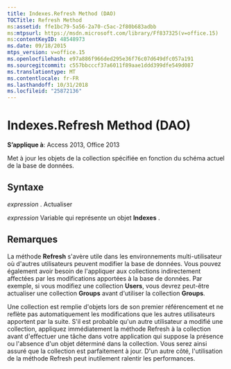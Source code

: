 ```yaml
---
title: Indexes.Refresh Method (DAO)
TOCTitle: Refresh Method
ms:assetid: ffe1bc79-5a56-2a70-c5ac-2f80b683adbb
ms:mtpsurl: https://msdn.microsoft.com/library/Ff837325(v=office.15)
ms:contentKeyID: 48548973
ms.date: 09/18/2015
mtps_version: v=office.15
ms.openlocfilehash: e97a886f966ded295e36f76c07d649dfc057a191
ms.sourcegitcommit: c557bbcccf37a6011f89aae1ddd399dfe549d087
ms.translationtype: MT
ms.contentlocale: fr-FR
ms.lasthandoff: 10/31/2018
ms.locfileid: "25872136"
---
```

# <a name="indexesrefresh-method-dao"></a>Indexes.Refresh Method (DAO)


**S’applique à**: Access 2013, Office 2013

Met à jour les objets de la collection spécifiée en fonction du schéma actuel de la base de données.

## <a name="syntax"></a>Syntaxe

*expression* . Actualiser

*expression* Variable qui représente un objet **Indexes** .

## <a name="remarks"></a>Remarques

La méthode **Refresh** s'avère utile dans les environnements multi-utilisateur où d'autres utilisateurs peuvent modifier la base de données. Vous pouvez également avoir besoin de l'appliquer aux collections indirectement affectées par les modifications apportées à la base de données. Par exemple, si vous modifiez une collection **Users**, vous devrez peut-être actualiser une collection **Groups** avant d'utiliser la collection **Groups**.

Une collection est remplie d'objets lors de son premier référencement et ne reflète pas automatiquement les modifications que les autres utilisateurs apportent par la suite. S'il est probable qu'un autre utilisateur a modifié une collection, appliquez immédiatement la méthode Refresh à la collection avant d'effectuer une tâche dans votre application qui suppose la présence ou l'absence d'un objet déterminé dans la collection. Vous serez ainsi assuré que la collection est parfaitement à jour. D'un autre côté, l'utilisation de la méthode Refresh peut inutilement ralentir les performances.

